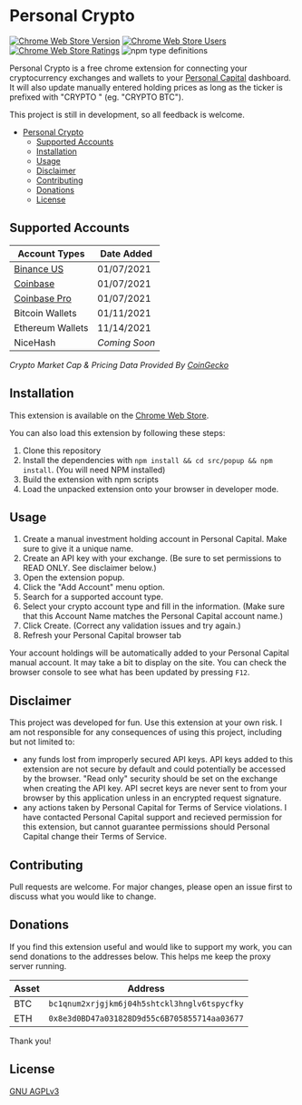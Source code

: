 # Personal Crypto

[![Chrome Web Store Version](https://img.shields.io/chrome-web-store/v/lgfflokdinmbpcjnhkdaiajfgalpnkcl?style=flat-square)][store_link]
[![Chrome Web Store Users](https://img.shields.io/chrome-web-store/users/lgfflokdinmbpcjnhkdaiajfgalpnkcl?style=flat-square)][store_link]
[![Chrome Web Store Ratings](https://img.shields.io/chrome-web-store/rating/lgfflokdinmbpcjnhkdaiajfgalpnkcl?style=flat-square)][store_link]
![npm type definitions](https://img.shields.io/npm/types/typescript?style=flat-square)

[store_link]:  https://chrome.google.com/webstore/detail/personal-crypto/lgfflokdinmbpcjnhkdaiajfgalpnkcl


Personal Crypto is a free chrome extension for connecting your cryptocurrency exchanges and wallets to your [Personal Capital](https://pcap.rocks/adamwoo) dashboard. It will also update manually entered holding prices as long as the ticker is prefixed with "CRYPTO " (eg. "CRYPTO BTC").

This project is still in development, so all feedback is welcome.

- [Personal Crypto](#personal-crypto)
  - [Supported Accounts](#supported-accounts)
  - [Installation](#installation)
  - [Usage](#usage)
  - [Disclaimer](#disclaimer)
  - [Contributing](#contributing)
  - [Donations](#donations)
  - [License](#license)

## Supported Accounts

| Account Types                                                      | Date Added    |
| ------------------------------------------------------------------ | ------------- |
| [Binance US](https://accounts.binance.us/en/register?ref=52184783) | 01/07/2021    |
| [Coinbase](https://www.coinbase.com/join/woo_sxd)                  | 01/07/2021    |
| [Coinbase Pro](https://www.coinbase.com/join/woo_sxd)              | 01/07/2021    |
| Bitcoin Wallets                                                    | 01/11/2021    |
| Ethereum Wallets                                                   | 11/14/2021    |
| NiceHash                                                           | *Coming Soon* |

*Crypto Market Cap & Pricing Data Provided By [CoinGecko](https://www.coingecko.com)*

## Installation

This extension is available on the [Chrome Web Store](https://chrome.google.com/webstore/detail/personal-crypto/lgfflokdinmbpcjnhkdaiajfgalpnkcl).

You can also load this extension by following these steps:

1. Clone this repository
2. Install the dependencies with ```npm install && cd src/popup && npm install```. (You will need NPM installed)
3. Build the extension with npm scripts
4. Load the unpacked extension onto your browser in developer mode. 

## Usage

1. Create a manual investment holding account in Personal Capital. Make sure to give it a unique name.
2. Create an API key with your exchange. (Be sure to set permissions to READ ONLY. See disclaimer below.)
3. Open the extension popup.
4. Click the "Add Account" menu option.
5. Search for a supported account type.
6. Select your crypto account type and fill in the information. (Make sure that this Account Name matches the Personal Capital account name.)
7. Click Create. (Correct any validation issues and try again.)
8. Refresh your Personal Capital browser tab

Your account holdings will be automatically added to your Personal Capital manual account. It may take a bit to display on the site. You can check the browser console to see what has been updated by pressing ```F12```.

## Disclaimer

This project was developed for fun. Use this extension at your own risk. I am not responsible for any consequences of using this project, including but not limited to:

- any funds lost from improperly secured API keys. API keys added to this extension are not secure by default and could potentially be accessed by the browser. "Read only" security should be set on the exchange when creating the API key. API secret keys are never sent to from your browser by this application unless in an encrypted request signature.
- any actions taken by Personal Capital for Terms of Service violations. I have contacted Personal Capital support and recieved permission for this extension, but cannot guarantee permissions should Personal Capital change their Terms of Service.

## Contributing

Pull requests are welcome. For major changes, please open an issue first to discuss what you would like to change.

## Donations

If you find this extension useful and would like to support my work, you can send donations to the addresses below. This helps me keep the proxy server running.

| Asset | Address                                          |
| ----- | ------------------------------------------------ |
| BTC   | ```bc1qnum2xrjgjkm6j04h5shtckl3hnglv6tspycfky``` |
| ETH   | ```0x8e3d0BD47a031828D9d55c6B705855714aa03677``` |


Thank you!

## License
[GNU AGPLv3](https://choosealicense.com/licenses/agpl-3.0/)
